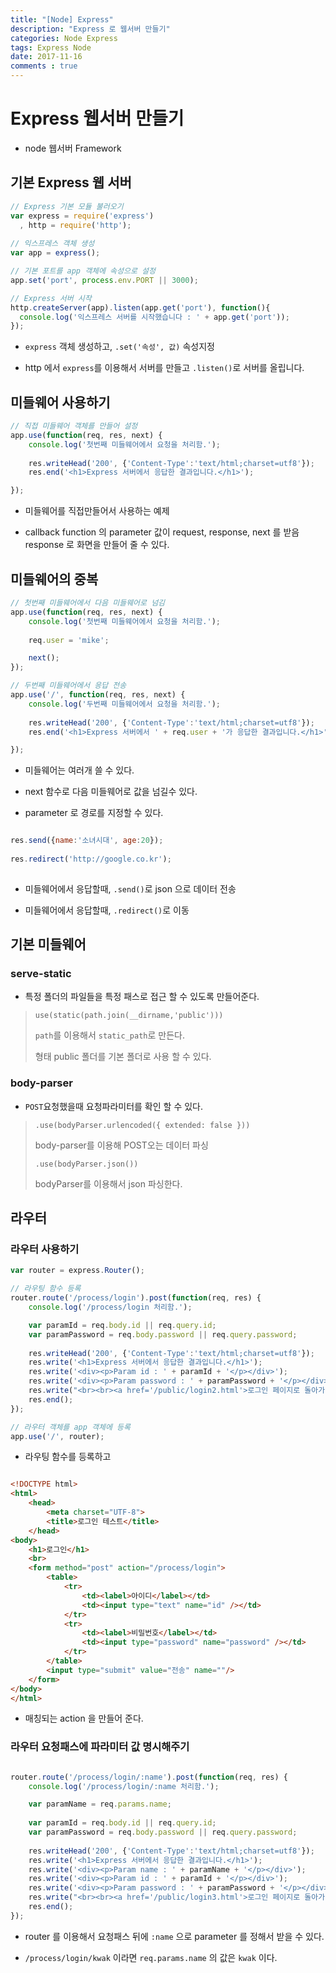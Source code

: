 ```yaml
---
title: "[Node] Express"
description: "Express 로 웹서버 만들기"
categories: Node Express
tags: Express Node
date: 2017-11-16
comments : true
---
```


# Express 웹서버 만들기

* node 웹서버 Framework

## 기본 Express 웹 서버

```javascript
// Express 기본 모듈 불러오기
var express = require('express')
  , http = require('http');
 
// 익스프레스 객체 생성
var app = express();

// 기본 포트를 app 객체에 속성으로 설정
app.set('port', process.env.PORT || 3000);

// Express 서버 시작
http.createServer(app).listen(app.get('port'), function(){
  console.log('익스프레스 서버를 시작했습니다 : ' + app.get('port'));
});
``` 

* `express` 객체 생성하고, `.set('속성', 값)` 속성지정

* http 에서 `express`를 이용해서 서버를 만들고 `.listen()`로 서버를 올립니다.

## 미들웨어 사용하기 

```javascript
// 직접 미들웨어 객체를 만들어 설정
app.use(function(req, res, next) {
	console.log('첫번째 미들웨어에서 요청을 처리함.');
	
	res.writeHead('200', {'Content-Type':'text/html;charset=utf8'});
	res.end('<h1>Express 서버에서 응답한 결과입니다.</h1>');

});
```

* 미들웨어를 직접만들어서 사용하는 예제

* callback function 의 parameter 값이 request, response, next 를 받음 response 로 화면을 만들어 줄 수 있다.

## 미들웨어의 중복

```javascript
// 첫번째 미들웨어에서 다음 미들웨어로 넘김
app.use(function(req, res, next) {
	console.log('첫번째 미들웨어에서 요청을 처리함.');
	
	req.user = 'mike';

	next();
});

// 두번째 미들웨어에서 응답 전송
app.use('/', function(req, res, next) {
	console.log('두번째 미들웨어에서 요청을 처리함.');
	
	res.writeHead('200', {'Content-Type':'text/html;charset=utf8'});
	res.end('<h1>Express 서버에서 ' + req.user + '가 응답한 결과입니다.</h1>');

});
```

* 미들웨어는 여러개 쓸 수 있다.

* next 함수로 다음 미들웨어로 값을 넘길수 있다. 

* parameter 로 경로를 지정할 수 있다.

```javascript

res.send({name:'소녀시대', age:20});
	
res.redirect('http://google.co.kr');
	
```

* 미들웨어에서 응답할때, `.send()`로 json 으로 데이터 전송

* 미들웨어에서 응답할때, `.redirect()`로 이동

## 기본 미들웨어


### serve-static

* 특정 폴더의 파일들을 특정 패스로 접근 할 수 있도록 만들어준다.

> `use(static(path.join(__dirname,'public')))`
>
> `path`를 이용해서 `static_path`로 만든다.
>
>  형태 public 폴더를 기본 폴더로 사용 할 수 있다.

### body-parser

* `POST`요청했을때 요청파라미터를 확인 할 수 있다.

> `.use(bodyParser.urlencoded({ extended: false }))`
>
>  body-parser를 이용해 POST오는 데이터 파싱
>
> `.use(bodyParser.json())`
>
>  bodyParser를 이용해서 json 파싱한다.
 
## 라우터

### 라우터 사용하기 

```javascript
var router = express.Router();

// 라우팅 함수 등록
router.route('/process/login').post(function(req, res) {
	console.log('/process/login 처리함.');

	var paramId = req.body.id || req.query.id;
	var paramPassword = req.body.password || req.query.password;
	
	res.writeHead('200', {'Content-Type':'text/html;charset=utf8'});
	res.write('<h1>Express 서버에서 응답한 결과입니다.</h1>');
	res.write('<div><p>Param id : ' + paramId + '</p></div>');
	res.write('<div><p>Param password : ' + paramPassword + '</p></div>');
	res.write("<br><br><a href='/public/login2.html'>로그인 페이지로 돌아가기</a>");
	res.end();
});

// 라우터 객체를 app 객체에 등록
app.use('/', router);
``` 
 * 라우팅 함수를 등록하고
 
```html

<!DOCTYPE html>
<html>
	<head>
		<meta charset="UTF-8">
		<title>로그인 테스트</title>
	</head>
<body>
	<h1>로그인</h1>
	<br>
	<form method="post" action="/process/login">
		<table>
			<tr>
				<td><label>아이디</label></td>
				<td><input type="text" name="id" /></td>
			</tr>
			<tr>
				<td><label>비밀번호</label></td>
				<td><input type="password" name="password" /></td>
			</tr>
		</table>
		<input type="submit" value="전송" name=""/>
	</form>
</body>
</html>

```


* 매칭되는 action 을 만들어 준다.

### 라우터 요청패스에 파라미터 값 명시해주기

```javascript

router.route('/process/login/:name').post(function(req, res) {
	console.log('/process/login/:name 처리함.');

    var paramName = req.params.name;
    
	var paramId = req.body.id || req.query.id;
	var paramPassword = req.body.password || req.query.password;
	
	res.writeHead('200', {'Content-Type':'text/html;charset=utf8'});
	res.write('<h1>Express 서버에서 응답한 결과입니다.</h1>');
    res.write('<div><p>Param name : ' + paramName + '</p></div>');
	res.write('<div><p>Param id : ' + paramId + '</p></div>');
	res.write('<div><p>Param password : ' + paramPassword + '</p></div>');
	res.write("<br><br><a href='/public/login3.html'>로그인 페이지로 돌아가기</a>");
	res.end();
});

```

* router 를 이용해서 요청패스 뒤에 `:name` 으로 parameter 를 정해서 받을 수 있다.

* `/process/login/kwak` 이라면 `req.params.name` 의 값은 `kwak` 이다.







